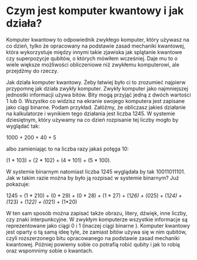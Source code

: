 # Czym jest komputer kwantowy i jak działa?

Komputer kwantowy to odpowiednik zwykłego komputer, który używasz na co dzień, tylko że opracowany na podstawie zasad mechaniki kwantowej, która wykorzystuje między innymi takie zjawiska jak splątanie kwantowe czy superpozycje qubitów, o których mówiłem wcześniej. Daje mu to o wiele większe możliwości obliczeniowe niż zwykłemu komputerowi, ale przejdźmy do rzeczy. 

Jak działa komputer kwantowy. Żeby łatwiej było ci to zrozumieć najpierw przypomnę jak działa zwykły komputer. Zwykły komputer jako najmniejszej jednostki informacji używa bitów. Bity mogą przyjąć jedną z dwóch wartości 1 lub 0. Wszystko co widzisz na ekranie swojego komputera jest zapisane jako ciągi binarne. Podam przykład. Załóżmy, że obliczasz jakieś działanie na kalkulatorze i wynikiem tego działania jest liczba 1245. W systemie dziesiętnym, który używamy na co dzień rozpisanie tej liczby mogło by wyglądać tak:

1000 + 200 + 40 + 5 

albo zamieniając to na liczba razy jakaś potęga 10:

(1 * 103) + (2 * 102) + (4 * 101) + (5 * 100).

W systemie binarnym natomiast liczba 1245 wyglądała by tak 10011011101. Jak w takim razie można by było ją rozpisać w systemie binarnym?
Już pokazuje:

1245 = (1 * 210) + (0 * 29) + (0 * 28) + (1 * 27) + (1*26) + (0*25) + (1*24) + (1*23) + (1*22) + (0*21) + (1*20)  

W ten sam sposób można zapisać także obrazu, litery, dźwięk, inne liczby, czy znaki interpunkcyjne. W zwykłym komputerze wszystkie informacje są reprezentowane jako ciągi 0 i 1 (inaczej ciągi binarne ).
Komputer kwantowy jest oparty o tą samą ideę tyle, że zamiast bitów używa się w nim qubitów,  czyli rozszerzonego bitu opracowanego na podstawie zasad mechaniki kwantowej. Później powiemy sobie co potrafią robić qubity i jak to robią oraz wspomnimy sobie o kwantach.  